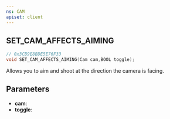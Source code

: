 ```yaml
---
ns: CAM
apiset: client
---
```

## SET_CAM_AFFECTS_AIMING

```c
// 0x3CB9E8BDE5E76F33
void SET_CAM_AFFECTS_AIMING(Cam cam,BOOL toggle);
```

Allows you to aim and shoot at the direction the camera is facing.

## Parameters
* **cam**:
* **toggle**: